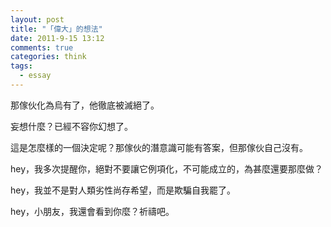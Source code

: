 ```yaml
---
layout: post
title: "「偉大」的想法"
date: 2011-9-15 13:12
comments: true
categories: think
tags:
  - essay
---
```



那傢伙化為烏有了，他徹底被滅絕了。

妄想什麼？已經不容你幻想了。

這是怎麼樣的一個決定呢？那傢伙的潛意識可能有答案，但那傢伙自己沒有。

hey，我多次提醒你，絕對不要讓它例項化，不可能成立的，為甚麼還要那麼做？

hey，我並不是對人類劣性尚存希望，而是欺騙自我罷了。

hey，小朋友，我還會看到你麼？祈禱吧。




